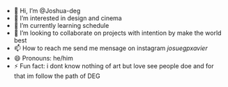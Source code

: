 - 👋 Hi, I’m @Joshua-deg
- 👀 I’m interested in design and cinema
- 🌱 I’m currently learning schedule
- 💞️ I’m looking to collaborate on projects with intention by make the world best
- 📫 How to reach me send me mensage on instagram *josuegpxavier*
- 😄 Pronouns: he/him
- ⚡ Fun fact: i dont know nothing of art but love see people doe and for that im follow the path of DEG

